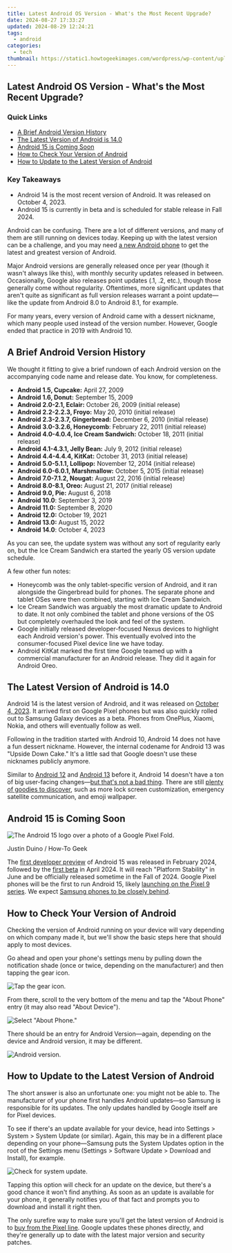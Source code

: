 ```yaml
---
title: Latest Android OS Version - What's the Most Recent Upgrade?
date: 2024-08-27 17:33:27
updated: 2024-08-29 12:24:21
tags:
  - android
categories:
  - tech
thumbnail: https://static1.howtogeekimages.com/wordpress/wp-content/uploads/2023/06/Android-14-logo-on-Phone.jpg
---
```


## Latest Android OS Version - What's the Most Recent Upgrade?

### Quick Links

* [A Brief Android Version History](https://win-solutions.techidaily.com/resolve-apex-legends-failure-to-load-issue-in-minutes/)
* [The Latest Version of Android is 14.0](https://video-screen-grab.techidaily.com/new-shotchrome-intrinsic-recorder-for-os-x/)
* [Android 15 is Coming Soon](https://techidaily.com/best-fixes-for-vivo-v30-hard-reset-drfone-by-drfone-reset-android-reset-android/)
* [How to Check Your Version of Android](https://review-topics.techidaily.com/in-2024-how-to-stop-life360-from-tracking-you-on-vivo-y17s-drfone-by-drfone-virtual-android/)
* [How to Update to the Latest Version of Android](https://twitter-videos.techidaily.com/updated-effortless-twitpic-integration-a-video-guide-for-2024/)

### Key Takeaways

* Android 14 is the most recent version of Android. It was released on October 4, 2023.
* Android 15 is currently in beta and is scheduled for stable release in Fall 2024.

 Android can be confusing. There are a lot of different versions, and many of them are still running on devices today. Keeping up with the latest version can be a challenge, and you may need [a new Android phone](https://twitter-videos.techidaily.com/hot-takes-highlight-twitters-trending-topics-for-2024/) to get the latest and greatest version of Android.

 Major Android versions are generally released once per year (though it wasn't always like this), with monthly security updates released in between. Occasionally, Google also releases point updates (.1, .2, etc.), though those generally come without regularity. Oftentimes, more significant updates that aren't quite as significant as full version releases warrant a point update—like the update from Android 8.0 to Android 8.1, for example.

 For many years, every version of Android came with a dessert nickname, which many people used instead of the version number. However, Google ended that practice in 2019 with Android 10.

##  A Brief Android Version History

 We thought it fitting to give a brief rundown of each Android version on the accompanying code name and release date. You know, for completeness.

* **Android 1.5, Cupcake:** April 27, 2009
* **Android 1.6, Donut:** September 15, 2009
* **Android 2.0-2.1, Eclair:** October 26, 2009 (initial release)
* **Android 2.2-2.2.3, Froyo:** May 20, 2010 (initial release)
* **Android 2.3-2.3.7, Gingerbread:** December 6, 2010 (initial release)
* **Android 3.0-3.2.6, Honeycomb**: February 22, 2011 (initial release)
* **Android 4.0-4.0.4, Ice Cream Sandwich:** October 18, 2011 (initial release)
* **Android 4.1-4.3.1, Jelly Bean:** July 9, 2012 (initial release)
* **Android 4.4-4.4.4, KitKat:** October 31, 2013 (initial release)
* **Android 5.0-5.1.1, Lollipop:** November 12, 2014 (initial release)
* **Android 6.0-6.0.1, Marshmallow:** October 5, 2015 (initial release)
* **Android 7.0-7.1.2, Nougat:** August 22, 2016 (initial release)
* **Android 8.0-8.1, Oreo:** August 21, 2017 (initial release)
* **Android 9.0, Pie:** August 6, 2018
* **Android 10.0**: September 3, 2019
* **Android 11.0:** September 8, 2020
* **Android 12.0:** October 19, 2021
* **Android 13.0:** August 15, 2022
* **Android 14.0**: October 4, 2023

 As you can see, the update system was without any sort of regularity early on, but the Ice Cream Sandwich era started the yearly OS version update schedule.

 A few other fun notes:

* Honeycomb was the only tablet-specific version of Android, and it ran alongside the Gingerbread build for phones. The separate phone and tablet OSes were then combined, starting with Ice Cream Sandwich.
* Ice Cream Sandwich was arguably the most dramatic update to Android to date. It not only combined the tablet and phone versions of the OS but completely overhauled the look and feel of the system.
* Google initially released developer-focused Nexus devices to highlight each Android version's power. This eventually evolved into the consumer-focused Pixel device line we have today.
* Android KitKat marked the first time Google teamed up with a commercial manufacturer for an Android release. They did it again for Android Oreo.

##  The Latest Version of Android is 14.0

 Android 14 is the latest version of Android, and it was released on [O](https://ios-unlock.techidaily.com/how-to-change-country-on-app-store-for-apple-iphone-se-2022-with-7-methods-by-drfone-ios/)[ctober 4, 2023](https://youtube-blog.techidaily.com/24-uniting-subscribers-through-shared-playlists/). It arrived first on Google Pixel phones but was also quickly rolled out to Samsung Galaxy devices as a beta. Phones from OnePlus, Xiaomi, Nokia, and others will eventually follow as well.

 Following in the tradition started with Android 10, Android 14 does not have a fun dessert nickname. However, the internal codename for Android 13 was "Upside Down Cake." It's a little sad that Google doesn't use these nicknames publicly anymore.

 Similar to [Android 12](https://www.reviewgeek.com/99643/google-releases-android-12-with-pixel-updates-coming-in-a-few-weeks/) and [Android 13](https://twitter-videos.techidaily.com/giggle-galaxy-most-shared-content-on-both-platforms-for-2024/) before it, Android 14 doesn't have a ton of big user-facing changes—[but that's not a bad thing](https://extra-support.techidaily.com/in-2024-pro-camera-addons-buyers-insider-guide/). There are still [plenty of goodies to discover](https://article-posts.techidaily.com/seamless-strategy-integrating-linktree-into-your-tiktok-bio/), such as more lock screen customization, emergency satellite communication, and emoji wallpaper.

##  Android 15 is Coming Soon

![The Android 15 logo over a photo of a Google Pixel Fold.](https://static1.howtogeekimages.com/wordpress/wp-content/uploads/2024/02/20.jpg) 

Justin Duino / How-To Geek

 The [first developer preview](https://extra-tips.techidaily.com/new-cinemas-best-shoot-techniques-the-ultimate-guide-for-24/) of Android 15 was released in February 2024, followed by the [first beta](https://extra-support.techidaily.com/2024-approved-ps-color-enhancement-simplified-approaches/) in April 2024\. It will reach "Platform Stability" in June and be officially released sometime in the Fall of 2024\. Google Pixel phones will be the first to run Android 15, likely [launching on the Pixel 9 series](https://mondly-stories.techidaily.com/mondly-vr-multiplayer-the-future-of-language-learning-in-virtual-reality/). We expect [Samsung phones to be closely behind](https://unlock-android.techidaily.com/in-2024-universal-unlock-pattern-for-infinix-hot-40-pro-by-drfone-android/).

##  How to Check Your Version of Android

 Checking the version of Android running on your device will vary depending on which company made it, but we'll show the basic steps here that should apply to most devices.

 Go ahead and open your phone's settings menu by pulling down the notification shade (once or twice, depending on the manufacturer) and then tapping the gear icon.

![Tap the gear icon.](https://static1.howtogeekimages.com/wordpress/wp-content/uploads/2018/03/2023-01-12_10-27-38.jpg) 

 From there, scroll to the very bottom of the menu and tap the "About Phone" entry (it may also read "About Device").

![Select "About Phone."](https://static1.howtogeekimages.com/wordpress/wp-content/uploads/2018/03/2023-01-12_10-27-45.jpg) 

 There should be an entry for Android Version—again, depending on the device and Android version, it may be different.

![Android version.](https://static1.howtogeekimages.com/wordpress/wp-content/uploads/2018/03/2023-01-12_10-27-50.jpg) 

##  How to Update to the Latest Version of Android

 The short answer is also an unfortunate one: you might not be able to. The manufacturer of your phone first handles Android updates—so Samsung is responsible for its updates. The only updates handled by Google itself are for Pixel devices.

 To see if there's an update available for your device, head into Settings > System > System Update (or similar). Again, this may be in a different place depending on your phone—Samsung puts the System Updates option in the root of the Settings menu (Settings > Software Update > Download and Install), for example.

![Check for system update.](https://static1.howtogeekimages.com/wordpress/wp-content/uploads/2018/03/2023-01-12_10-32-17.jpg) 

 Tapping this option will check for an update on the device, but there's a good chance it won't find anything. As soon as an update is available for your phone, it generally notifies you of that fact and prompts you to download and install it right then.

 The only surefire way to make sure you'll get the latest version of Android is to [buy from the Pixel line](https://fox-helps.techidaily.com/updated-transform-your-footage-with-premiere-pros-advanced-techniques-for-360-editing/). Google updates these phones directly, and they're generally up to date with the latest major version and security patches.

<ins class="adsbygoogle"
     style="display:block"
     data-ad-format="autorelaxed"
     data-ad-client="ca-pub-7571918770474297"
     data-ad-slot="1223367746"></ins>



<ins class="adsbygoogle"
     style="display:block"
     data-ad-client="ca-pub-7571918770474297"
     data-ad-slot="8358498916"
     data-ad-format="auto"
     data-full-width-responsive="true"></ins>
